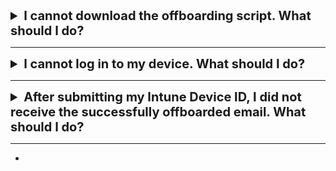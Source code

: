 <details><summary style="font-size:20px;font-weight:bold">I cannot download the offboarding script. What should I do?</summary>

  Create an [incident request](https://go.gov.sg/techpass-sr) and request for request for the offboarding script for your Defender organisation.
  
</details><hr />

<details><summary style="font-size:20px;font-weight:bold">
I cannot log in to my device. What should I do? </summary>

1. Create an [incident support](https://go.gov.sg/techpass-sr) request.
2. In **Details**, enter the text  *I am unable to offboard my device from SEED components but I would like to submit my Intune Device ID to offboard my device from SEED*. 
3. Select SEED as **TechPass Tenant**.
4. Select Production as **Environment**
5. Make sure to provide all the required details and submit the form.

</details><hr />


<details><summary style="font-size:20px;font-weight:bold">After submitting my Intune Device ID, I did not receive the successfully offboarded email. What should I do?</summary>

It would take up to 30 minutes for the DEEP team to send the successfully offboarded email to you. If you still have not received this email, please submit an [incident request](https://go.gov.sg/techpass-sr) with the TechPass support.

!> **Note**<br> If the TechPass support team has completed the offboarding for you, you may not receive this email from the DEEP team.

</details><hr />





- 












